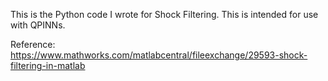This is the Python code I wrote for Shock Filtering. This is intended for use with QPINNs.

Reference: https://www.mathworks.com/matlabcentral/fileexchange/29593-shock-filtering-in-matlab
